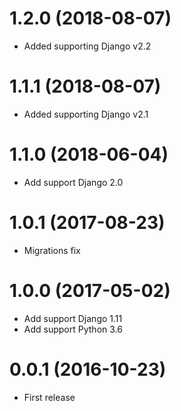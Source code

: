 1.2.0 (2018-08-07)
==================
  * Added supporting Django v2.2


1.1.1 (2018-08-07)
==================
  * Added supporting Django v2.1
  

1.1.0 (2018-06-04)
==================
  * Add support Django 2.0


1.0.1 (2017-08-23)
==================
  * Migrations fix


1.0.0 (2017-05-02)
==================
  * Add support Django 1.11
  * Add support Python 3.6


0.0.1 (2016-10-23)
==================
  * First release
